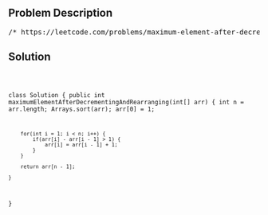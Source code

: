 <!--
<style>
  body { font-family: Arial, sans-serif; }
  .container { max-width: 700px; margin: 0 auto; padding: 10px; }
  .comment-block { background-color: #f9f9f9; padding: 10px; border-left: 5px solid #ccc; overflow-wrap: break-word; white-space: pre-wrap; }
  .code-block { background-color: #f4f4f4; padding: 10px; border: 1px solid #ddd; overflow-wrap: break-word; white-space: pre-wrap; }
</style>
-->

<div class='container'>
<h2>Problem Description</h2>
<div class='comment-block'>
<pre>
/* https://leetcode.com/problems/maximum-element-after-decreasing-and-rearranging/1846. Maximum Element After Decreasing and RearrangingYou are given an array of positive integers arr.Perform some operations (possibly none) on arr so that it satisfies theseconditions:The value of the first element in arr must be 1.The absolute difference between any 2 adjacent elements must be less thanor equal to 1.In other words, abs(arr[i] - arr[i - 1]) <= 1 for each i where1 <= i < arr.length (0-indexed). abs(x) is the absolute value of x.There are 2 types of operations that you can perform any number of times:Decrease the value of any element of arr to a smaller positive integer.Rearrange the elements of arr to be in any order.Return the maximum possible value of an element in arr after performing theoperationsto satisfy the conditions.Example 1:Input: arr = [2,2,1,2,1]Output: 2Explanation:We can satisfy the conditions by rearranging arr so it becomes [1,2,2,2,1].The largest element in arr is 2.Example 2:Input: arr = [100,1,1000]Output: 3Explanation:One possible way to satisfy the conditions is by doing the following:1. Rearrange arr so it becomes [1,100,1000].2. Decrease the value of the second element to 2.3. Decrease the value of the third element to 3.Now arr = [1,2,3], which satisfies the conditions.The largest element in arr is 3.Example 3:Input: arr = [1,2,3,4,5]Output: 5Explanation: The array already satisfies the conditions, and the largestelement is 5.Constraints:1 <= arr.length <= 1051 <= arr[i] <= 109*/</pre>
</div>

<h2>Solution</h2>
<div class='code-block'>
<pre><code class='language-java'>

class Solution {
    public int maximumElementAfterDecrementingAndRearranging(int[] arr) {
        int n = arr.length;
        Arrays.sort(arr);
        arr[0] = 1;

        for(int i = 1; i < n; i++) {
            if(arr[i] - arr[i - 1] > 1) {
                arr[i] = arr[i - 1] + 1;
            }
        }

        return arr[n - 1];
        
    }
}</code></pre>
</div>
</div>

